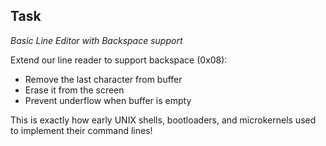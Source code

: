 ## Task

*Basic Line Editor with Backspace support*

Extend our line reader to support backspace (0x08):
- Remove the last character from buffer
- Erase it from the screen
- Prevent underflow when buffer is empty

This is exactly how early UNIX shells, bootloaders, and microkernels used to
implement their command lines!
